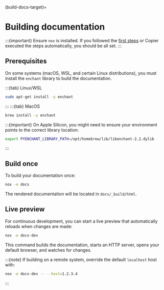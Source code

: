 (build-docs-target)=
# Building documentation

:::{important}
Ensure `nox` is installed. If you followed the [first steps](first-steps-target) or Copier executed the steps automatically, you should be all set.
:::

## Prerequisites

On some systems (macOS, WSL, and certain Linux distributions), you must install the `enchant` library to build the documentation.

:::{tab} Linux/WSL
```bash
sudo apt-get install -y enchant
```
:::
:::{tab} MacOS
```bash
brew install -y enchant
```

:::{important}
On Apple Silicon, you might need to ensure your environment points to the correct library location:

```bash
export PYENCHANT_LIBRARY_PATH=/opt/homebrew/lib/libenchant-2.2.dylib
```
:::

## Build once

To build your documentation once:

```bash
nox -e docs
```

The rendered documentation will be located in `docs/_build/html`.

## Live preview
For continuous development, you can start a live preview that automatically reloads when changes are made:

```bash
nox -e docs-dev
```

This command builds the documentation, starts an HTTP server, opens your default browser, and watches for changes.

:::{note}
If building on a remote system, override the default `localhost` host with:

```bash
nox -e docs-dev -- --host=1.2.3.4
```
:::
